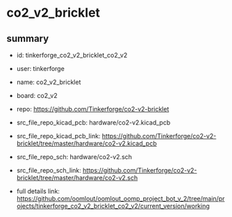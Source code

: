 # co2_v2_bricklet
 
## summary 
* id: tinkerforge_co2_v2_bricklet_co2_v2
* user: tinkerforge
* name: co2_v2_bricklet
* board: co2_v2
* repo: https://github.com/Tinkerforge/co2-v2-bricklet
* src_file_repo_kicad_pcb: hardware/co2-v2.kicad_pcb
* src_file_repo_kicad_pcb_link: https://github.com/Tinkerforge/co2-v2-bricklet/tree/master/hardware/co2-v2.kicad_pcb


* src_file_repo_sch: hardware/co2-v2.sch
* src_file_repo_sch_link: https://github.com/Tinkerforge/co2-v2-bricklet/tree/master/hardware/co2-v2.sch
* full details link: https://github.com/oomlout/oomlout_oomp_project_bot_v_2/tree/main/projects/tinkerforge_co2_v2_bricklet_co2_v2/current_version/working  







